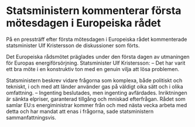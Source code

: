 # Statsministern kommenterar första mötesdagen i Europeiska rådet

På en pressträff efter första mötesdagen i Europeiska rådet kommenterade statsminister Ulf Kristersson de diskussioner som förts.

Det Europeiska rådsmötet präglades under den första dagen av utmaningen för Europas energiförsörjning. Statsminister Ulf Kristersson:
– Det har varit ett bra möte i en konstruktiv ton med en genuin vilja att lösa problemen.

Statsministern beskrev vidare frågorna som komplexa, både politiskt och tekniskt, i och med att länder använder gas på väldigt oika sätt och i olika omfattning.
– Ingenting beslutades, men ingenting avfärdades. Inriktningen är sänkta elpriser, garanterad tillgång och mniskad efterfrågan. Rådet som samlar EU:s energiministrar kommer från och med nästa vecka arbeta med detta och har mandat att enas i frågorna, sade statsministern sammanfattningsvis.
